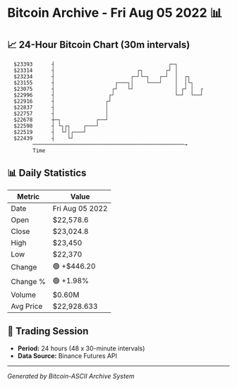 # Bitcoin Archive - Fri Aug 05 2022 📊

## 📈 24-Hour Bitcoin Chart (30m intervals)

```
  $23393      ┤                                    ┌─┐         
  $23314      ┤                          ┌┐       ┌┘ │         
  $23234      ┤                        ┌─┘└─┐   ┌─┘  │  ┌┐     
  $23155      ┤                   ┌───┐│    └───┘    │  │└┐    
  $23075      ┤                  ┌┘   └┘             │ ┌┘ │  ┌ 
  $22996      ┤                 ┌┘                   └─┘  └──┘ 
  $22916      ┤                ┌┘                              
  $22837      ┤                │                               
  $22757      ┤                │                               
  $22678      ┼─┐           ┌──┘                               
  $22598      ┤ └┐┌┐    ┌───┘                                  
  $22519      ┤  └┘│┌───┘                                      
  $22439      ┤    └┘                                          
        ────────────────────────────────────────────────→
        Time
```

## 📊 Daily Statistics

| Metric | Value |
|--------|-------|
| Date | Fri Aug 05 2022 |
| Open | $22,578.6 |
| Close | $23,024.8 |
| High | $23,450 |
| Low | $22,370 |
| Change | 🟢 +$446.20 |
| Change % | 🟢 +1.98% |
| Volume | $0.60M |
| Avg Price | $22,928.633 |

## 📅 Trading Session

- **Period:** 24 hours (48 x 30-minute intervals)
- **Data Source:** Binance Futures API

---
*Generated by Bitcoin-ASCII Archive System*
